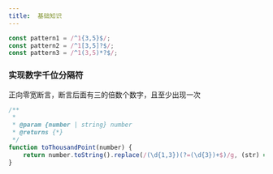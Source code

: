 ```yaml
---
title:  基础知识
---
```


```javascript
const pattern1 = /^1{3,5}$/;
const pattern2 = /^1[3,5]?$/;
const pattern3 = /^1(3,5)*?$/;
```


### 实现数字千位分隔符
正向零宽断言，断言后面有三的倍数个数字，且至少出现一次
```javascript
/**
 *
 * @param {number | string} number
 * @returns {*}
 */
function toThousandPoint(number) {
    return number.toString().replace(/(\d{1,3})(?=(\d{3})+$)/g, (str) => str + ',');
}
```
